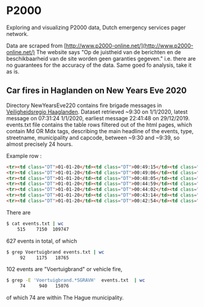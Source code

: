 # P2000
Exploring and visualizing P2000 data, Dutch emergency services pager network.

Data are scraped from [http://www.p2000-online.net/](http://www.p2000-online.net/) The website says "Op de juistheid van de berichten en de beschikbaarheid van de site worden geen
garanties gegeven." i.e. there are no guarantees for the accuracy of the data. Same goed fo analysis, take it as is.

## Car fires in Haglanden on New Years Eve 2020
Directory NewYearsEve220 contains fire brigade messages in [Veiligheidsregio Haaglanden](https://www.vrh.nl/). Dataset retrieved ~9:30 on 1/1/2020, latest message on 07:31:24 1/1/2020, earliest message 22:41:48 on 29/12/2019.
events.txt file contains the table rows filtered out of the html pages, which contain Md OR Mdx tags, describing the main headline of the events, type, streetname, municipality and capcode, between ~9:30 and ~9:39, so almost precisely 24 hours.

Example row :
```html
<tr><td class="DT">01-01-20</td><td class="DT">00:49:15</td><td class="Br">Brandweer</td><td class="Regio">Haaglanden</td><td class="Md">P 1 BDH-05 Buitenbrand Vegelinsbos ZOETMR 155230</td></tr>
<tr><td class="DT">01-01-20</td><td class="DT">00:49:06</td><td class="Br">Brandweer</td><td class="Regio">Haaglanden</td><td class="Md">P 1 BDH-09 Voertuigbrand Slijpmolen Gortmolen SGRAVH 159635</td></tr>
<tr><td class="DT">01-01-20</td><td class="DT">00:48:05</td><td class="Br">Brandweer</td><td class="Regio">Haaglanden</td><td class="Md">P 2 BDH-16 Buitenbrand afval/rommel Scheepmakersingel DELFGW 155430</td></tr>
<tr><td class="DT">01-01-20</td><td class="DT">00:44:59</td><td class="Br">Brandweer</td><td class="Regio">Haaglanden</td><td class="Md">P 1 BDH-08 Buitenbrand afval/rommel Marktweg SGRAVH 157630</td></tr>
<tr><td class="DT">01-01-20</td><td class="DT">00:44:02</td><td class="Br">Brandweer</td><td class="Regio">Haaglanden</td><td class="Md">P 1 BDH-05 Autom. brand OMS Middin - Heemburgh Schiebroekstraat ZOETMR 155330</td></tr>
<tr><td class="DT">01-01-20</td><td class="DT">00:43:14</td><td class="Br">Brandweer</td><td class="Regio">Haaglanden</td><td class="Md">P 1 BDH-06 Voertuigbrand Sasboutstraat Van Kinschotstraat DELFT 155530</td></tr>
<tr><td class="DT">01-01-20</td><td class="DT">00:42:54</td><td class="Br">Brandweer</td><td class="Regio">Haaglanden</td><td class="Md">P 1 BDH-05 Buitenbrand afval/rommel Veursestraatweg LEIDDM 155130</td></tr>
```

There are 
```bash
$ cat events.txt | wc
    515    7150  109747
```
627 events in total, of which
```bash
$ grep Voertuigbrand events.txt | wc
     92    1175   18765
```
102 events are "Voertuigbrand" or vehicle fire,
```bash
$ grep -E 'Voertuigbrand.*SGRAVH'  events.txt  | wc
     74     940   15076
```
of which 74 are within The Hague municipality.
